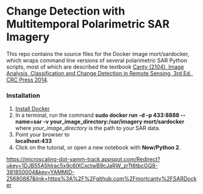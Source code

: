 # Change Detection with Multitemporal Polarimetric SAR Imagery

This repo contains the source files for the Docker image mort/sardocker, which wraps
command line versions of several polarimetric SAR Python scripts, most of which are described  the textbook 
<a href="http://www.amazon.com/Analysis-Classification-Change-Detection-Sensing/dp/1466570377/ref=dp_ob_title_bk">Canty (2104). Image Analysis, Classification and Change Detection in Remote Sensing, 3rd Ed., CRC Press 2014</a>. 

### Installation 
 1. <a href="https://docs.docker.com/">Install Docker</a>
 2. In a terminal, run the command 
      __sudo docker run -d -p 433:8888 --name=sar -v your_image_directory:/sar/imagery mort/sardocker__       
 where *your_image_directory* is the path to your SAR data. 
 3. Point your browser to  
    __localhost:433__
 4. Click on the tutorial, or open a new notebook with __New/Python 2__.
 
 https://microscaling-dot-yamm-track.appspot.com/Redirect?ukey=1DJB55A5hlrac5x9c6lXCxctwB9cJaRW_zrTt6tbcGQ8-381850004&key=YAMMID-25680887&link=https%3A%2F%2Fgithub.com%2Fmortcanty%2FSARDocker
